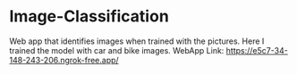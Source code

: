 # Image-Classification
Web app that identifies images when trained with the pictures. Here I trained the model with car and bike images.
WebApp Link: https://e5c7-34-148-243-206.ngrok-free.app/
